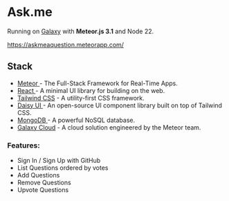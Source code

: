 # Ask.me

Running on [Galaxy](https://meteor.com/cloud) with **Meteor.js 3.1** and Node 22.

https://askmeaquestion.meteorapp.com/

## Stack

- [Meteor ](https://meteor.com/) - The Full-Stack Framework for Real-Time Apps.
- [React ](https://reactjs.org/) - A minimal UI library for building on the web.
- [Tailwind CSS](https://tailwindcss.com/) - A utility-first CSS framework.
- [Daisy UI ](https://daisyui.com) - An open-source UI component library built on top of Tailwind CSS.
- [MongoDB ](https://www.mongodb.com/) - A powerful NoSQL database.
- [Galaxy Cloud](https://meteor.com/cloud) - A cloud solution engineered by the Meteor team.



### Features:

- Sign In / Sign Up with GitHub
- List Questions ordered by votes
- Add Questions
- Remove Questions
- Upvote Questions
